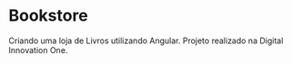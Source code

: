 # Bookstore

Criando uma loja de Livros utilizando Angular. Projeto realizado na Digital Innovation One.

